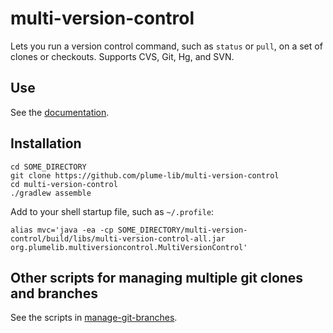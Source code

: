 # multi-version-control

Lets you run a version control command, such as `status` or `pull`, on
a set of clones or checkouts.  Supports CVS, Git, Hg, and SVN.

## Use

See the [documentation](http://plumelib.org/multi-version-control/api/org/plumelib/multiversioncontrol/MultiVersionControl.html).

## Installation

```
cd SOME_DIRECTORY
git clone https://github.com/plume-lib/multi-version-control
cd multi-version-control
./gradlew assemble
```

Add to your shell startup file, such as `~/.profile`:
```
alias mvc='java -ea -cp SOME_DIRECTORY/multi-version-control/build/libs/multi-version-control-all.jar org.plumelib.multiversioncontrol.MultiVersionControl'
```

## Other scripts for managing multiple git clones and branches

See the scripts in [manage-git-branches](https://github.com/plume-lib/manage-git-branches).
